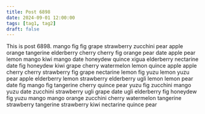 ```yaml
---
title: Post 6898
date: 2024-09-01 12:00:00
tags: [tag1, tag2]
draft: false
---
```

This is post 6898.
mango
fig
fig
grape
strawberry
zucchini
pear
apple
orange
tangerine
elderberry
cherry
cherry
fig
orange
pear
date
apple
pear
lemon
mango
kiwi
mango
date
honeydew
quince
xigua
elderberry
nectarine
date
fig
honeydew
kiwi
grape
cherry
watermelon
lemon
quince
apple
apple
cherry
cherry
strawberry
fig
grape
nectarine
lemon
fig
yuzu
lemon
yuzu
pear
apple
elderberry
lemon
strawberry
elderberry
ugli
lemon
lemon
pear
date
fig
mango
fig
tangerine
cherry
quince
pear
yuzu
fig
zucchini
mango
yuzu
date
zucchini
strawberry
ugli
grape
date
ugli
elderberry
fig
honeydew
fig
yuzu
mango
mango
orange
zucchini
cherry
watermelon
tangerine
strawberry
tangerine
strawberry
kiwi
nectarine
quince
pear
